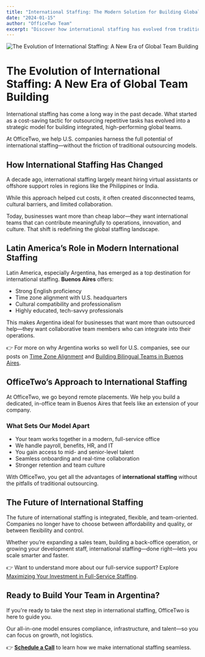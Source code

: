 ```yaml
---
title: "International Staffing: The Modern Solution for Building Global Teams"
date: "2024-01-15"
author: "OfficeTwo Team"
excerpt: "Discover how international staffing has evolved from traditional outsourcing to integrated global teams. Learn why Argentina is leading the way in modern international hiring."
---
```


![The Evolution of International Staffing: A New Era of Global Team Building](/images/evolution-international-staffing.jpg)

# The Evolution of International Staffing: A New Era of Global Team Building

International staffing has come a long way in the past decade. What started as a cost-saving tactic for outsourcing repetitive tasks has evolved into a strategic model for building integrated, high-performing global teams.  

At OfficeTwo, we help U.S. companies harness the full potential of international staffing—without the friction of traditional outsourcing models.

## How International Staffing Has Changed

A decade ago, international staffing largely meant hiring virtual assistants or offshore support roles in regions like the Philippines or India.  

While this approach helped cut costs, it often created disconnected teams, cultural barriers, and limited collaboration.  

Today, businesses want more than cheap labor—they want international teams that can contribute meaningfully to operations, innovation, and culture. That shift is redefining the global staffing landscape.

## Latin America’s Role in Modern International Staffing

Latin America, especially Argentina, has emerged as a top destination for international staffing. **Buenos Aires** offers:

- Strong English proficiency  
- Time zone alignment with U.S. headquarters  
- Cultural compatibility and professionalism  
- Highly educated, tech-savvy professionals  

This makes Argentina ideal for businesses that want more than outsourced help—they want collaborative team members who can integrate into their operations.

👉 For more on why Argentina works so well for U.S. companies, see our posts on [Time Zone Alignment](https://www.officetwo.com/blog/posts/time-zone-alignment-argentina/) and [Building Bilingual Teams in Buenos Aires](https://www.officetwo.com/blog/building-bilingual-team-buenos-aires).

## OfficeTwo’s Approach to International Staffing

At OfficeTwo, we go beyond remote placements. We help you build a dedicated, in-office team in Buenos Aires that feels like an extension of your company.

### What Sets Our Model Apart

- Your team works together in a modern, full-service office  
- We handle payroll, benefits, HR, and IT  
- You gain access to mid- and senior-level talent  
- Seamless onboarding and real-time collaboration  
- Stronger retention and team culture  

With OfficeTwo, you get all the advantages of **international staffing** without the pitfalls of traditional outsourcing.

## The Future of International Staffing

The future of international staffing is integrated, flexible, and team-oriented. Companies no longer have to choose between affordability and quality, or between flexibility and control.  

Whether you’re expanding a sales team, building a back-office operation, or growing your development staff, international staffing—done right—lets you scale smarter and faster.

👉 Want to understand more about our full-service support? Explore [Maximizing Your Investment in Full-Service Staffing](https://www.officetwo.com/blog/why-office-two-full-service-support-makes-the-difference).

## Ready to Build Your Team in Argentina?

If you're ready to take the next step in international staffing, OfficeTwo is here to guide you.  

Our all-in-one model ensures compliance, infrastructure, and talent—so you can focus on growth, not logistics.

👉 **[Schedule a Call](https://www.officetwo.com/contact-us/)** to learn how we make international staffing seamless.
